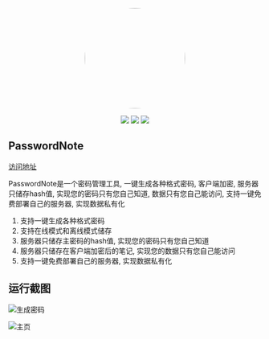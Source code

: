 <p align="center">
<img src="https://cdn.jarvans.com/blog/2023/202306042059724.jfif" width="200px" style="border-radius: 50%;"/>
<br>
<p align="center">
 <img src="https://img.shields.io/github/stars/jarvanstack/pn" />
 <img src="https://img.shields.io/github/issues/jarvanstack/pn" />
 <img src="https://img.shields.io/github/forks/jarvanstack/pn" />
</p>
</p>

## PasswordNote

[访问地址](https://web.jarvans.com/pn_client)

PasswordNote是一个密码管理工具, 一键生成各种格式密码, 客户端加密, 服务器只储存hash值, 实现您的密码只有您自己知道, 数据只有您自己能访问, 支持一键免费部署自己的服务器, 实现数据私有化

1. 支持一键生成各种格式密码
2. 支持在线模式和离线模式储存
3. 服务器只储存主密码的hash值, 实现您的密码只有您自己知道
4. 服务器只储存在客户端加密后的笔记, 实现您的数据只有您自己能访问
5. 支持一键免费部署自己的服务器, 实现数据私有化

## 运行截图


![生成密码](https://cdn.jarvans.com/blog/2023/202306041848001.png)


![主页](https://cdn.jarvans.com/blog/2023/202306041852072.png)

